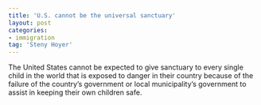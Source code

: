 ```yaml
---
title: 'U.S. cannot be the universal sanctuary'
layout: post
categories:
- immigration
tag: 'Steny Hoyer'
---
```


The United States cannot be expected to give sanctuary to every single child in the world that is exposed to danger in their country because of the failure of the country’s government or local municipality’s government to assist in keeping their own children safe.